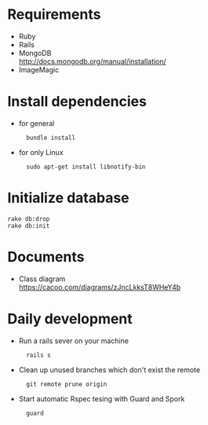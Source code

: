 # Requirements
* Ruby
* Rails
* MongoDB  
http://docs.mongodb.org/manual/installation/
* ImageMagic

# Install dependencies
- for general

        bundle install

- for only Linux

        sudo apt-get install libnotify-bin

# Initialize database
    rake db:drop
    rake db:init

# Documents
- Class diagram  
https://cacoo.com/diagrams/zJncLkksT8WHeY4b

# Daily development
- Run a rails sever on your machine

        rails s

- Clean up unused branches which don't exist the remote

        git remote prune origin

- Start automatic Rspec tesing with Guard and Spork

        guard
